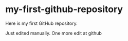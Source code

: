 # my-first-github-repository

Here is my first GitHub repository.

Just edited manually. One more edit at github
